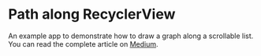 # Path along RecyclerView
An example app to demonstrate how to draw a graph along a scrollable list.<br>
You can read the complete article on <a href='https://medium.com/@shevach/path-along-recyclerview-59780076198f'>Medium</a>.
